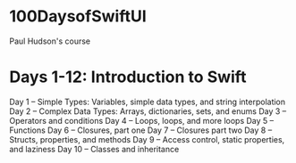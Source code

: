 # 100DaysofSwiftUI
Paul Hudson's course

# Days 1-12: Introduction to Swift

Day 1 – Simple Types: Variables, simple data types, and string interpolation
Day 2 – Complex Data Types: Arrays, dictionaries, sets, and enums
Day 3 – Operators and conditions
Day 4 – Loops, loops, and more loops
Day 5 – Functions
Day 6 – Closures, part one
Day 7 – Closures part two
Day 8 – Structs, properties, and methods
Day 9 – Access control, static properties, and laziness
Day 10 – Classes and inheritance
